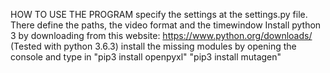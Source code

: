 HOW TO USE THE PROGRAM
	specify the settings at the settings.py file. There define the paths, the video format and the timewindow
	Install python 3 by downloading from this website: https://www.python.org/downloads/    (Tested with python 3.6.3)
	install the missing modules by opening the console and type in 
	"pip3 install openpyxl"
	"pip3 install mutagen"
	
